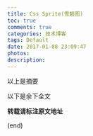 ```yaml
---
title: Css Sprite(雪碧图)
toc: true
comments: true
categories: 技术博客
tags: Default
date: 2017-01-08 23:09:47
photos:
description:
---
```


以上是摘要
<!--more-->
以下是余下全文


**转载请标注原文地址**

(end)
